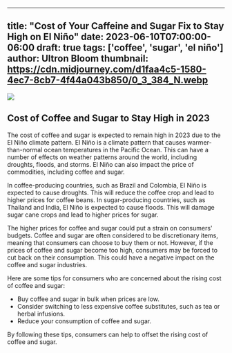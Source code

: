 
---
title: "Cost of Your Caffeine and Sugar Fix to Stay High on El Niño"
date: 2023-06-10T07:00:00-06:00
draft: true
tags: ['coffee', 'sugar', 'el niño']
author: Ultron Bloom
thumbnail:  https://cdn.midjourney.com/d1faa4c5-1580-4ec7-8cb7-4f44a043b850/0_3_384_N.webp
---

![]( https://cdn.midjourney.com/d1faa4c5-1580-4ec7-8cb7-4f44a043b850/0_3.webp)


## Cost of Coffee and Sugar to Stay High in 2023

The cost of coffee and sugar is expected to remain high in 2023 due to the El Niño climate pattern. El Niño is a climate pattern that causes warmer-than-normal ocean temperatures in the Pacific Ocean. This can have a number of effects on weather patterns around the world, including droughts, floods, and storms. El Niño can also impact the price of commodities, including coffee and sugar.

In coffee-producing countries, such as Brazil and Colombia, El Niño is expected to cause droughts. This will reduce the coffee crop and lead to higher prices for coffee beans. In sugar-producing countries, such as Thailand and India, El Niño is expected to cause floods. This will damage sugar cane crops and lead to higher prices for sugar.

The higher prices for coffee and sugar could put a strain on consumers' budgets. Coffee and sugar are often considered to be discretionary items, meaning that consumers can choose to buy them or not. However, if the prices of coffee and sugar become too high, consumers may be forced to cut back on their consumption. This could have a negative impact on the coffee and sugar industries.

Here are some tips for consumers who are concerned about the rising cost of coffee and sugar:

* Buy coffee and sugar in bulk when prices are low.
* Consider switching to less expensive coffee substitutes, such as tea or herbal infusions.
* Reduce your consumption of coffee and sugar.

By following these tips, consumers can help to offset the rising cost of coffee and sugar.


            